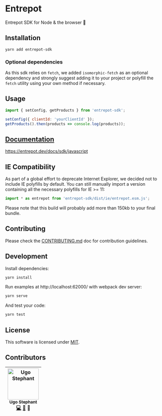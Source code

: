 # Entrepot

Entrepot SDK for Node &amp; the browser 🚀


## Installation

```
yarn add entrepot-sdk
```

### Optional dependencies

As this sdk relies on `fetch`, we added `isomorphic-fetch` as an optional dependency and strongly suggest adding it to your project or polyfill the `fetch` utility using your own method if necessary.


## Usage

```javascript
import { setConfig, getProducts } from 'entrepot-sdk';

setConfig({ clientId: 'yourClientId' });
getProducts().then(products => console.log(products));
```


## [Documentation](https://entrepot.dev/docs/sdk/javascript)

https://entrepot.dev/docs/sdk/javascript


## IE Compatibility

As part of a global effort to deprecate Internet Explorer, we decided not to include IE polyfills by default.
You can still manually import a version containing all the necessary polyfills for IE >= 11:

```javascript
import * as entrepot from 'entrepot-sdk/dist/ie/entrepot.esm.js';
```

Please note that this build will probably add more than 150kb to your final bundle.


## Contributing

Please check the [CONTRIBUTING.md](https://github.com/entrep0t/javascript-sdk/blob/master/CONTRIBUTING.md) doc for contribution guidelines.


## Development

Install dependencies:

```bash
yarn install
```

Run examples at http://localhost:62000/ with webpack dev server:

```bash
yarn serve
```

And test your code:

```bash
yarn test
```


## License

This software is licensed under [MIT](https://github.com/entrep0t/javascript-sdk/blob/master/LICENSE).


## Contributors

<!-- Contributors START
Ugo_Stephant dackmin https://ugostephant.io code doc tools
Contributors END -->
<!-- Contributors table START -->
| <img src="https://avatars.githubusercontent.com/dackmin?s=100" width="100" alt="Ugo Stephant" /><br />[<sub>Ugo Stephant</sub>](https://github.com/dackmin)<br />[💻](https://github.com/entrep0t/javascript-sdk/commits?author=dackmin) [📖](https://github.com/entrep0t/javascript-sdk/commits?author=dackmin) 🔧 |
| :---: |
<!-- Contributors table END -->

